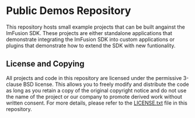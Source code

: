 # Public Demos Repository
This repository hosts small example projects that can be built angainst the ImFusion SDK.
These projects are either standalone applications that demonstrate integrating the ImFusion SDK into custom applications or plugins that demonstrate how to extend the SDK with new funtionality.

## License and Copying
All projects and code in this repository are licensed under the permissive 3-clause BSD license. This allows you to freely modify and distribute the code as long as you retain a copy of the original copyright notice and do not use the name of the project or our company to promote derived work without written consent. For more details, please refer to the [LICENSE.txt](LICENSE.txt) file in this repository.
